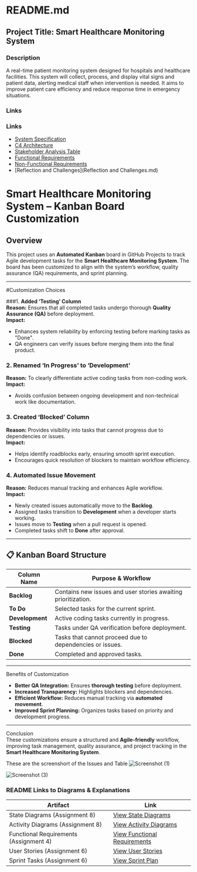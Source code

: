 # README.md

## Project Title: Smart Healthcare Monitoring System

### Description
A real-time patient monitoring system designed for hospitals and healthcare facilities. This system will collect, process, and display vital signs and patient data, alerting medical staff when intervention is needed. It aims to improve patient care efficiency and reduce response time in emergency situations.

### Links
### Links
- [System Specification](SPECIFICATION.md)
- [C4 Architecture](ARCHITECTURE.md)
- [Stakeholder Analysis Table](STAKEHOLDERANALYSIS.md)
- [Functional Requirements](FUNCTIONALREQUIREMENTS.md)
- [Non-Functional Requirements](NON_FUNCTIONALREQUIREMENTS.md)
- [Reflection and Challenges](Reflection and Challenges.md)

# Smart Healthcare Monitoring System – Kanban Board Customization

##  Overview  
This project uses an **Automated Kanban** board in GitHub Projects to track Agile development tasks for the **Smart Healthcare Monitoring System**. The board has been customized to align with the system’s workflow, quality assurance (QA) requirements, and sprint planning.

---

#Customization Choices  

###1. **Added ‘Testing’ Column**  
**Reason:** Ensures that all completed tasks undergo thorough **Quality Assurance (QA)** before deployment.  
**Impact:**  
- Enhances system reliability by enforcing testing before marking tasks as "Done".  
- QA engineers can verify issues before merging them into the final product.

### 2. **Renamed ‘In Progress’ to ‘Development’**  
**Reason:** To clearly differentiate active coding tasks from non-coding work.  
**Impact:**  
- Avoids confusion between ongoing development and non-technical work like documentation.  

### 3. **Created ‘Blocked’ Column**  
**Reason:** Provides visibility into tasks that cannot progress due to dependencies or issues.  
**Impact:**  
- Helps identify roadblocks early, ensuring smooth sprint execution.  
- Encourages quick resolution of blockers to maintain workflow efficiency.  

### 4. **Automated Issue Movement**  
**Reason:** Reduces manual tracking and enhances Agile workflow.  
**Impact:**  
- Newly created issues automatically move to the **Backlog**.  
- Assigned tasks transition to **Development** when a developer starts working.  
- Issues move to **Testing** when a pull request is opened.  
- Completed tasks shift to **Done** after approval.

---

## 📋 Kanban Board Structure  

| Column Name     | Purpose & Workflow                                               |
| --------------- | ---------------------------------------------------------------- |
| **Backlog**     | Contains new issues and user stories awaiting prioritization.    |
| **To Do**       | Selected tasks for the current sprint.                           |
| **Development** | Active coding tasks currently in progress.                      |
| **Testing**     | Tasks under QA verification before deployment.                   |
| **Blocked**     | Tasks that cannot proceed due to dependencies or issues.        |
| **Done**        | Completed and approved tasks.                                   |

---

 Benefits of Customization  
- **Better QA Integration:** Ensures **thorough testing** before deployment.  
- **Increased Transparency:** Highlights blockers and dependencies.  
- **Efficient Workflow:** Reduces manual tracking via **automated movement**.  
- **Improved Sprint Planning:** Organizes tasks based on priority and development progress.

---

Conclusion  
These customizations ensure a structured and **Agile-friendly** workflow, improving task management, quality assurance, and project tracking in the **Smart Healthcare Monitoring System**.

These are the screenshort of the Issues and Table
![Screenshot (1)](https://github.com/user-attachments/assets/20f9a7dc-0b41-4e74-b3b3-c12f315cf4ae)

![Screenshot (3)](https://github.com/user-attachments/assets/40a1d1ab-3be3-493a-9771-b1ded9259571)

### README Links to Diagrams & Explanations

| Artifact                              | Link |
|---------------------------------------|------|
| State Diagrams (Assignment 8)         | [View State Diagrams](./docs/assignment8_state_diagrams.md) |
| Activity Diagrams (Assignment 8)      | [View Activity Diagrams](./docs/assignment8_activity_diagrams.md) |
| Functional Requirements (Assignment 4)| [View Functional Requirements](./docs/assignment4_requirements.md) |
| User Stories (Assignment 6)           | [View User Stories](./docs/assignment6_user_stories.md) |
| Sprint Tasks (Assignment 6)           | [View Sprint Plan](./docs/assignment6_sprint_plan.md) |





